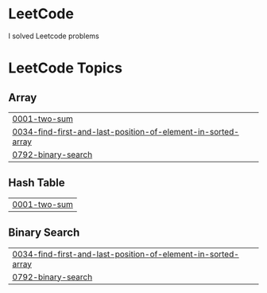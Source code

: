 # LeetCode
I solved Leetcode problems

<!---LeetCode Topics Start-->
# LeetCode Topics
## Array
|  |
| ------- |
| [0001-two-sum](https://github.com/Abhinay4g7/LeetCode/tree/master/0001-two-sum) |
| [0034-find-first-and-last-position-of-element-in-sorted-array](https://github.com/Abhinay4g7/LeetCode/tree/master/0034-find-first-and-last-position-of-element-in-sorted-array) |
| [0792-binary-search](https://github.com/Abhinay4g7/LeetCode/tree/master/0792-binary-search) |
## Hash Table
|  |
| ------- |
| [0001-two-sum](https://github.com/Abhinay4g7/LeetCode/tree/master/0001-two-sum) |
## Binary Search
|  |
| ------- |
| [0034-find-first-and-last-position-of-element-in-sorted-array](https://github.com/Abhinay4g7/LeetCode/tree/master/0034-find-first-and-last-position-of-element-in-sorted-array) |
| [0792-binary-search](https://github.com/Abhinay4g7/LeetCode/tree/master/0792-binary-search) |
<!---LeetCode Topics End-->